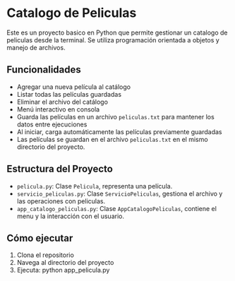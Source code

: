 # Catalogo de Peliculas

Este es un proyecto basico en Python que permite gestionar un catalogo de 
peliculas desde la terminal. Se utiliza programación orientada a objetos y 
manejo de archivos.


## Funcionalidades

- Agregar una nueva película al catálogo
- Listar todas las películas guardadas
- Eliminar el archivo del catálogo
- Menú interactivo en consola
- Guarda las películas en un archivo `peliculas.txt` para mantener los datos 
entre ejecuciones
- Al iniciar, carga automáticamente las películas previamente guardadas
- Las películas se guardan en el archivo `peliculas.txt` en el mismo directorio 
  del proyecto.

## Estructura del Proyecto

- `pelicula.py`: Clase `Pelicula`, representa una película.
- `servicio_peliculas.py`: Clase `ServicioPeliculas`, gestiona el archivo y las 
    operaciones con peliculas.
- `app_catalogo_peliculas.py`: Clase `AppCatalogoPeliculas`, contiene el menu 
    y la interacción con el usuario.


## Cómo ejecutar

1. Clona el repositorio
2. Navega al directorio del proyecto
3. Ejecuta: python app_pelicula.py
